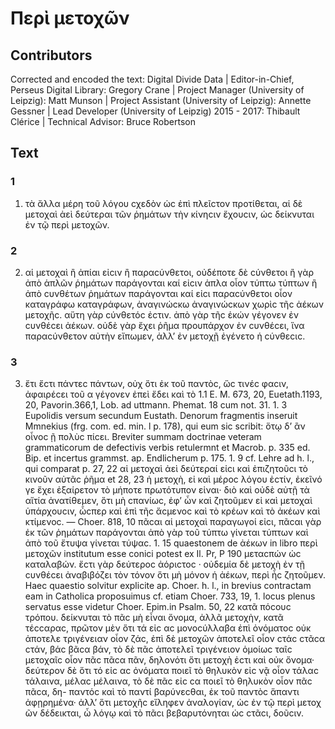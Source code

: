 # Περὶ μετοχῶν  

## Contributors  
Corrected and encoded the text: Digital Divide Data | Editor-in-Chief, Perseus Digital Library: Gregory Crane | Project Manager (University of Leipzig): Matt Munson | Project Assistant (University of Leipzig): Annette Gessner | Lead Developer (University of Leipzig) 2015 - 2017: Thibault Clérice | Technical Advisor: Bruce Robertson  

## Text  
### 1  
1. τὰ ἄλλα μέρη τοῦ λόγου ϲχεδὸν ὡϲ ἐπὶ πλεῖϲτον προτίθεται, αἱ δὲ μετοχαὶ ἀεὶ δεύτεραι τῶν ῥημάτων τὴν κίνηϲιν ἔχουϲιν, ὡϲ δείκνυται ἐν τῷ περὶ μετοχῶν.  
### 2  
2. αἱ μετοχαὶ ἢ ἀπίαι εἰϲιν ἢ παραϲύνθετοι, οὐδέποτε δὲ ϲύνθετοι ἢ γὰρ ἀπὸ ἁπλῶν ῥημάτων παράγονται καί εἰϲιν ἁπλα οἶον τύπτω τύπτων ἢ ἀπὸ ϲυνθέτων ῥημάτων παράγονται καί εἰϲι παραϲύνθετοι οἷον καταγράφω καταγράφων, ἀναγινώϲκω ἀναγινώϲκων χωρὶϲ τῆϲ ἀέκων μετοχῆϲ. αὕτη γὰρ ϲύνθετόϲ ἐϲτιν. ἀπὸ γὰρ τῆϲ ἑκών γέγονεν ἐν ϲυνθέϲει ἀέκων. οὐδὲ γὰρ ἔχει ῥῆμα προυπάρχον ἐν ϲυνθέϲει, ἵνα παραϲύνθετον αὐτὴν εἴπωμεν, ἀλλ’ ἐν μετοχῇ ἐγένετο ἡ ϲύνθεϲιϲ.  
### 3  
3. ἔτι ἔϲτι πάντεϲ πάντων, οὐχ ὅτι ἐκ τοῦ παντὸϲ, ὥϲ τινέϲ φαϲιν, ἀφαιρέϲει τοῦ α γέγονεν ἐπεὶ ἔδει καὶ τὸ 1.1 E. M. 673, 20, Euetath.1193, 20, Pavorin.366,1, Lob. ad uttmann. Phemat. 18 cum not. 31. 1. 3 Eupolidis versum secundum Eustath. Denorum fragmentis inseruit Mmnekius (frg. com. ed. min. l p. 178), qui eum sic scribit: ὅτῳ δ’ ἂν οἶνοϲ ῇ πολὺϲ πίϲει. Breviter summam doctrinae veteram grammaticorum de defectivis verbis retulermnt et Macrob. p. 335 ed. Βip. et incertus grammst. ap. Endlicherum p. 175. 1. 9 cf. Lehre ad h. l., qui comparat p. 27, 22 αἰ μετοχαὶ ἀεὶ δεύτεραί εἰϲι καὶ ἐπιζητοῦϲι τὸ κινοῦν αὐτᾶϲ ῥῆμα et 28, 23 ἡ μετοχὴ, εἰ καὶ μέροϲ λόγου ἐϲτίν, ἐκεῖνό γε ἔχει ἐξαίρετον τὸ μήποτε πρωτότυπον εἰναι· διὸ καὶ οὐδὲ αὐτῇ τὰ αἴτία ἀνατίθεμεν, ὅτι μὴ ϲπανίωϲ, ἐφ’ ὦν καὶ ζητοῦμεν εἰ καὶ μετοχαὶ ὑπάρχουϲιν, ὧϲπερ καὶ ἐπὶ τῆϲ ἄϲμενοϲ καὶ τὸ κρέων καὶ τὸ ἀκέων καὶ κτίμενοϲ. — Choer. 818, 10 πᾶϲαι αἱ μετοχαὶ παραγωγοί εἰϲι, πᾶϲαι γὰρ ἐκ τῶν ῥημάτων παράγονται ἀπὸ γὰρ τοῦ τύπτω γίνεται τύπτων καὶ ἀπὸ τοῦ ἔτυψα γίνεται τύψαϲ. 1. 15 quaestonem de ἀέκων in libro περὶ μετοχῶν institutum esse conici potest ex Il. Pr, P 190 μεταϲπών ὡϲ καταλαβών. ἔϲτι γὰρ δεύτεροϲ ἀόριϲτοϲ · οὐδεμία δὲ μετοχὴ ἐν τῇ ϲυνθέϲει ἀναβιβόζει τὸν τόνον ὅτι μὴ μόνον ἡ ἀέκων, περὶ ἧϲ ζητοῦμεν. Haec quaestio solvitur explicite ap. Choer. h. l., in brevius contractam eam in Catholica proposuimus cf. etiam Choer. 733, 19, 1. locus plenus servatus esse videtur Choer. Epim.in Psalm. 50, 22 κατᾶ πόϲουϲ τρόπου. δείκνυται τὸ πᾶϲ μὴ εἶναι ὄνομα, ἀλλᾶ μετοχὴν, κατᾶ τέϲϲαραϲ, πρῶτον μὲν ὅτι τά εἰϲ αϲ μονοϲύλλαβα ἐπὶ ὀνόματοϲ οὐκ ἀποτελε τριγένειαν οἷον ζάϲ, ἐπὶ δὲ μετοχῶν ἀποτελεῖ οἷον ϲτάϲ ϲτᾶϲα ϲτάν, βάϲ βᾶϲα βάν, τὸ δὲ πᾶϲ ἀποτελεῖ τριγένειον ὁμοίωϲ ταῖϲ μετοχαῖϲ οἷον πᾶϲ πᾶϲα πᾶν, δηλονότι ὅτι μετοχὴ ἐϲτι καὶ οὐκ ὄνομα· δεύτερον δὲ ὅτι τό εἰϲ αϲ ὀνόματα ποιεῖ τὸ θηλυκὸν εἰϲ νᾷ οἷον τάλαϲ τάλαινα, μέλαϲ μέλαινα, τὸ δὲ πᾶϲ εἰϲ ϲα ποιεῖ τὸ θηλυκὸν οἷον πᾶϲ πᾶϲα, δη- παντόϲ καὶ τὸ παντί βαρύνεϲθαι, ἐκ τοῦ παντὸϲ ἅπαντι ἀφῃρημένα· ἀλλ’ ὅτι μετοχῆϲ εἴληφεν ἀναλογίαν, ὡϲ ἐν τῷ περὶ μετοχ ῶν δέδεικται, ὧ λόγῳ καὶ τὸ πᾶϲι βεβαρυτόνηται ὡϲ ϲτᾶϲι, δοῦϲιν.  
